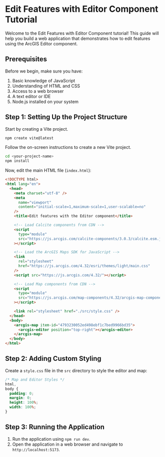 # Edit Features with Editor Component Tutorial

Welcome to the Edit Features with Editor Component tutorial! This guide will help you build a web application that demonstrates how to edit features using the ArcGIS Editor component.

## Prerequisites

Before we begin, make sure you have:

1. Basic knowledge of JavaScript
2. Understanding of HTML and CSS
3. Access to a web browser
4. A text editor or IDE
5. Node.js installed on your system

## Step 1: Setting Up the Project Structure

Start by creating a Vite project.

```bash
npm create vite@latest
```

Follow the on-screen instructions to create a new Vite project.

```bash
cd <your-project-name>
npm install
```

Now, edit the main HTML file (`index.html`):

```html
<!DOCTYPE html>
<html lang="en">
  <head>
    <meta charset="utf-8" />
    <meta
      name="viewport"
      content="initial-scale=1,maximum-scale=1,user-scalable=no"
    />
    <title>Edit features with the Editor component</title>

    <!-- Load Calcite components from CDN -->
    <script
      type="module"
      src="https://js.arcgis.com/calcite-components/3.0.3/calcite.esm.js"
    ></script>

    <!-- Load the ArcGIS Maps SDK for JavaScript -->
    <link
      rel="stylesheet"
      href="https://js.arcgis.com/4.32/esri/themes/light/main.css"
    />
    <script src="https://js.arcgis.com/4.32/"></script>

    <!-- Load Map components from CDN -->
    <script
      type="module"
      src="https://js.arcgis.com/map-components/4.32/arcgis-map-components.esm.js"
    ></script>

    <link rel="stylesheet" href="./src/style.css" />
  </head>
  <body>
    <arcgis-map item-id="4793230052ed498ebf1c7bed9966bd35">
      <arcgis-editor position="top-right"></arcgis-editor>
    </arcgis-map>
  </body>
</html>
```
## Step 2: Adding Custom Styling

Create a `style.css` file in the `src` directory to style the editor and map:

```css
/* Map and Editor Styles */
html,
body {
  padding: 0;
  margin: 0;
  height: 100%;
  width: 100%;
}
```

## Step 3: Running the Application

1. Run the application using `npm run dev`.
2. Open the application in a web browser and navigate to `http://localhost:5173`.
